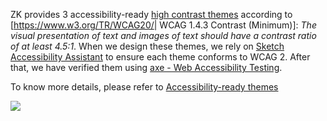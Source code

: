 ZK provides 3 accessibility-ready [high contrast
themes]({{site.baseurl}}/zk_dev_ref/theming_and_styling/zk_official_themes#Accessibility-ready_themes)
according to \[<https://www.w3.org/TR/WCAG20/>\| WCAG 1.4.3 Contrast
(Minimum)\]: *The visual presentation of text and images of text should
have a contrast ratio of at least 4.5:1*. When we design these themes,
we rely on [Sketch Accessibility
Assistant](https://www.sketch.com/extensions/assistants/sketch-accessibility-assistant/)
to ensure each theme conforms to WCAG 2. After that, we have verified
them using [axe - Web Accessibility
Testing](https://chrome.google.com/webstore/detail/axe-web-accessibility-tes/lhdoppojpmngadmnindnejefpokejbdd).

To know more details, please refer to [ Accessibility-ready
themes]({{site.baseurl}}/zk_dev_ref/theming_and_styling/zk_official_themes#Accessibility-ready_themes)

![]({{site.baseurl}}/zk_dev_ref/images/wcag_themes.png)
